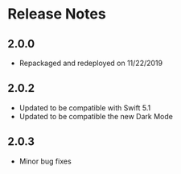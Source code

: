 # Release Notes

## 2.0.0
- Repackaged and redeployed on 11/22/2019

## 2.0.2
- Updated to be compatible with Swift 5.1
- Updated to be compatible the new Dark Mode

## 2.0.3
- Minor bug fixes